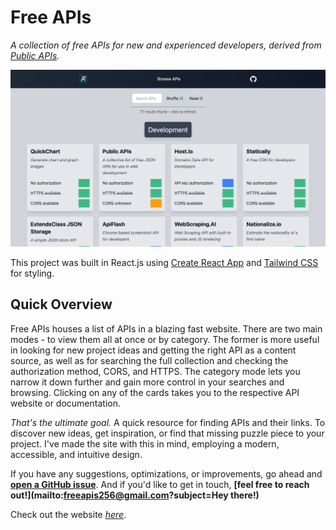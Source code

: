 # Free APIs

_A collection of free APIs for new and experienced developers, derived from [Public APIs](https://github.com/public-apis/public-apis)._

![](dev1366.png)

This project was built in React.js using [Create React App](https://github.com/facebook/create-react-app) and [Tailwind CSS](https://tailwindcss.com) for styling.

## Quick Overview

Free APIs houses a list of APIs in a blazing fast website. There are two main modes - to view them all at once or by category. The former is more useful in looking for new project ideas and getting the right API as a content source, as well as for searching the full collection and checking the authorization method, CORS, and HTTPS. The category mode lets you narrow it down further and gain more control in your searches and browsing. Clicking on any of the cards takes you to the respective API website or documentation.

_That's the ultimate goal._ A quick resource for finding APIs and their links. To discover new ideas, get inspiration, or find that missing puzzle piece to your project. I've made the site with this in mind, employing a modern, accessible, and intuitive design.

If you have any suggestions, optimizations, or improvements, go ahead and [**open a GitHub issue**](https://github.com/Free-APIs/Free-APIs.github.io/issues). And if you'd like to get in touch, **[feel free to reach out!](mailto:freeapis256@gmail.com?subject=Hey there!)**

Check out the website [_here_](https://free-apis.github.io).
